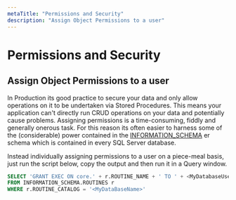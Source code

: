 ```yaml
---
metaTitle: "Permissions and Security"
description: "Assign Object Permissions to a user"
---
```


# Permissions and Security




## Assign Object Permissions to a user


In Production its good practice to secure your data and only allow operations on it to be undertaken via Stored Procedures. This means your application can't directly run CRUD operations on your data and potentially cause problems. Assigning permissions is a time-consuming, fiddly and generally onerous task. For this reason its often easier to harness some of the (considerable) power contained in the [INFORMATION_SCHEMA](https://msdn.microsoft.com/en-GB/library/ms186778.aspx) er schema which is contained in every SQL Server database.

Instead individually assigning permissions to a user on a piece-meal basis, just run the script below, copy the output and then run it in a Query window.

```sql
SELECT 'GRANT EXEC ON core.' + r.ROUTINE_NAME + ' TO ' + <MyDatabaseUsername>
FROM INFORMATION_SCHEMA.ROUTINES r 
WHERE r.ROUTINE_CATALOG = '<MyDataBaseName>'

```

